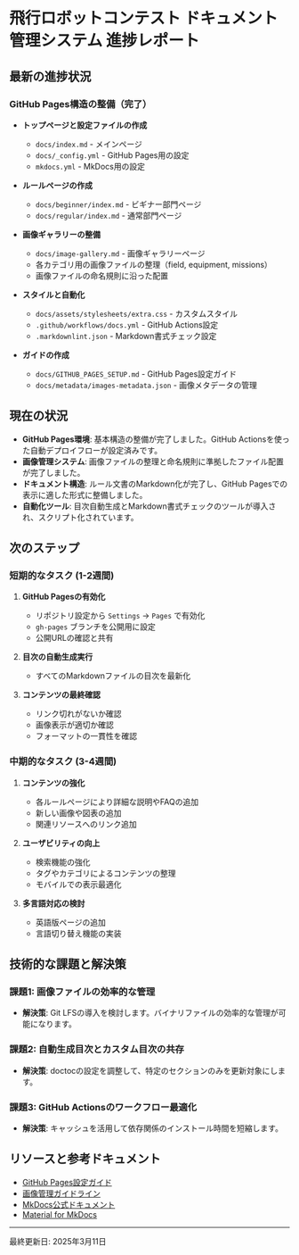 # 飛行ロボットコンテスト ドキュメント管理システム 進捗レポート

## 最新の進捗状況

### GitHub Pages構造の整備（完了）

- **トップページと設定ファイルの作成**
  - `docs/index.md` - メインページ
  - `docs/_config.yml` - GitHub Pages用の設定
  - `mkdocs.yml` - MkDocs用の設定

- **ルールページの作成**
  - `docs/beginner/index.md` - ビギナー部門ページ
  - `docs/regular/index.md` - 通常部門ページ

- **画像ギャラリーの整備**
  - `docs/image-gallery.md` - 画像ギャラリーページ
  - 各カテゴリ用の画像ファイルの整理（field, equipment, missions）
  - 画像ファイルの命名規則に沿った配置

- **スタイルと自動化**
  - `docs/assets/stylesheets/extra.css` - カスタムスタイル
  - `.github/workflows/docs.yml` - GitHub Actions設定
  - `.markdownlint.json` - Markdown書式チェック設定

- **ガイドの作成**
  - `docs/GITHUB_PAGES_SETUP.md` - GitHub Pages設定ガイド
  - `docs/metadata/images-metadata.json` - 画像メタデータの管理

## 現在の状況

- **GitHub Pages環境**: 基本構造の整備が完了しました。GitHub Actionsを使った自動デプロイフローが設定済みです。
- **画像管理システム**: 画像ファイルの整理と命名規則に準拠したファイル配置が完了しました。
- **ドキュメント構造**: ルール文書のMarkdown化が完了し、GitHub Pagesでの表示に適した形式に整備しました。
- **自動化ツール**: 目次自動生成とMarkdown書式チェックのツールが導入され、スクリプト化されています。

## 次のステップ

### 短期的なタスク (1-2週間)

1. **GitHub Pagesの有効化**
   - リポジトリ設定から `Settings` → `Pages` で有効化
   - `gh-pages` ブランチを公開用に設定
   - 公開URLの確認と共有

2. **目次の自動生成実行**
   - すべてのMarkdownファイルの目次を最新化

3. **コンテンツの最終確認**
   - リンク切れがないか確認
   - 画像表示が適切か確認
   - フォーマットの一貫性を確認

### 中期的なタスク (3-4週間)

1. **コンテンツの強化**
   - 各ルールページにより詳細な説明やFAQの追加
   - 新しい画像や図表の追加
   - 関連リソースへのリンク追加

2. **ユーザビリティの向上**
   - 検索機能の強化
   - タグやカテゴリによるコンテンツの整理
   - モバイルでの表示最適化

3. **多言語対応の検討**
   - 英語版ページの追加
   - 言語切り替え機能の実装

## 技術的な課題と解決策

### 課題1: 画像ファイルの効率的な管理
- **解決策**: Git LFSの導入を検討します。バイナリファイルの効率的な管理が可能になります。

### 課題2: 自動生成目次とカスタム目次の共存
- **解決策**: doctocの設定を調整して、特定のセクションのみを更新対象にします。

### 課題3: GitHub Actionsのワークフロー最適化
- **解決策**: キャッシュを活用して依存関係のインストール時間を短縮します。

## リソースと参考ドキュメント

- [GitHub Pages設定ガイド](GITHUB_PAGES_SETUP.md)
- [画像管理ガイドライン](../docs/images/README.md)
- [MkDocs公式ドキュメント](https://www.mkdocs.org/)
- [Material for MkDocs](https://squidfunk.github.io/mkdocs-material/)

---

最終更新日: 2025年3月11日
